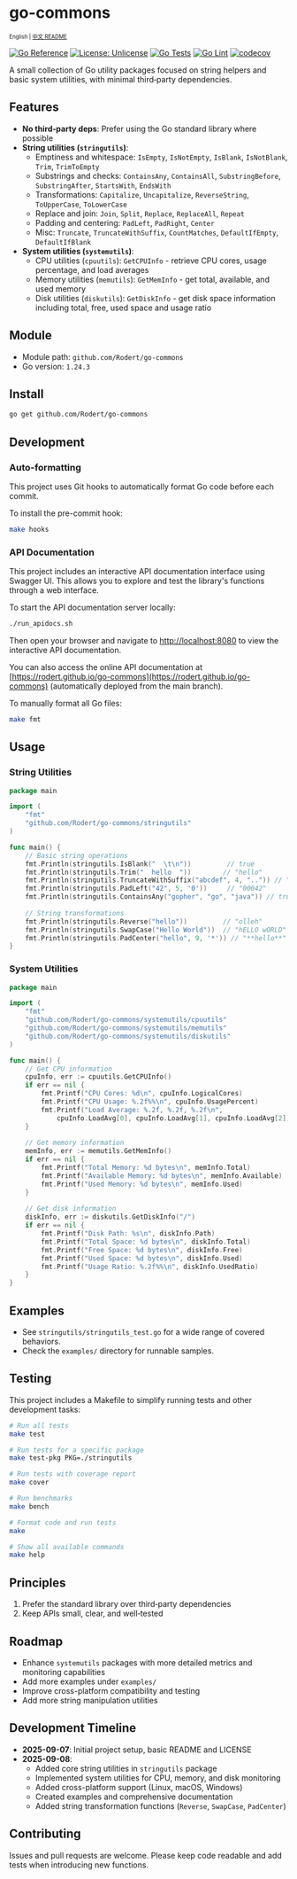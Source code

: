 # go-commons

<sub><sup>English | [中文 README](README-zh.md)</sup></sub>

[![Go Reference](https://pkg.go.dev/badge/github.com/Rodert/go-commons.svg)](https://pkg.go.dev/github.com/Rodert/go-commons)
[![License: Unlicense](https://img.shields.io/badge/license-Unlicense-blue.svg)](LICENSE)
[![Go Tests](https://github.com/Rodert/go-commons/actions/workflows/go-test.yml/badge.svg)](https://github.com/Rodert/go-commons/actions/workflows/go-test.yml)
[![Go Lint](https://github.com/Rodert/go-commons/actions/workflows/go-lint.yml/badge.svg)](https://github.com/Rodert/go-commons/actions/workflows/go-lint.yml)
[![codecov](https://codecov.io/gh/Rodert/go-commons/branch/main/graph/badge.svg)](https://codecov.io/gh/Rodert/go-commons)

A small collection of Go utility packages focused on string helpers and basic system utilities, with minimal third‑party dependencies.

## Features

- **No third‑party deps**: Prefer using the Go standard library where possible
- **String utilities (`stringutils`)**:
  - Emptiness and whitespace: `IsEmpty`, `IsNotEmpty`, `IsBlank`, `IsNotBlank`, `Trim`, `TrimToEmpty`
  - Substrings and checks: `ContainsAny`, `ContainsAll`, `SubstringBefore`, `SubstringAfter`, `StartsWith`, `EndsWith`
  - Transformations: `Capitalize`, `Uncapitalize`, `ReverseString`, `ToUpperCase`, `ToLowerCase`
  - Replace and join: `Join`, `Split`, `Replace`, `ReplaceAll`, `Repeat`
  - Padding and centering: `PadLeft`, `PadRight`, `Center`
  - Misc: `Truncate`, `TruncateWithSuffix`, `CountMatches`, `DefaultIfEmpty`, `DefaultIfBlank`
- **System utilities (`systemutils`)**:
  - CPU utilities (`cpuutils`): `GetCPUInfo` - retrieve CPU cores, usage percentage, and load averages
  - Memory utilities (`memutils`): `GetMemInfo` - get total, available, and used memory
  - Disk utilities (`diskutils`): `GetDiskInfo` - get disk space information including total, free, used space and usage ratio

## Module

- Module path: `github.com/Rodert/go-commons`
- Go version: `1.24.3`

## Install

```bash
go get github.com/Rodert/go-commons
```

## Development

### Auto-formatting

This project uses Git hooks to automatically format Go code before each commit.

To install the pre-commit hook:

```bash
make hooks
```

### API Documentation

This project includes an interactive API documentation interface using Swagger UI. This allows you to explore and test the library's functions through a web interface.

To start the API documentation server locally:

```bash
./run_apidocs.sh
```

Then open your browser and navigate to [http://localhost:8080](http://localhost:8080) to view the interactive API documentation.

You can also access the online API documentation at [https://rodert.github.io/go-commons](https://rodert.github.io/go-commons) (automatically deployed from the main branch).

To manually format all Go files:

```bash
make fmt
```

## Usage

### String Utilities

```go
package main

import (
	"fmt"
	"github.com/Rodert/go-commons/stringutils"
)

func main() {
	// Basic string operations
	fmt.Println(stringutils.IsBlank("  \t\n"))         // true
	fmt.Println(stringutils.Trim("  hello  "))        // "hello"
	fmt.Println(stringutils.TruncateWithSuffix("abcdef", 4, "..")) // "ab.."
	fmt.Println(stringutils.PadLeft("42", 5, '0'))     // "00042"
	fmt.Println(stringutils.ContainsAny("gopher", "go", "java")) // true
	
	// String transformations
	fmt.Println(stringutils.Reverse("hello"))         // "olleh"
	fmt.Println(stringutils.SwapCase("Hello World"))  // "hELLO wORLD"
	fmt.Println(stringutils.PadCenter("hello", 9, '*')) // "**hello**"
}
```

### System Utilities

```go
package main

import (
	"fmt"
	"github.com/Rodert/go-commons/systemutils/cpuutils"
	"github.com/Rodert/go-commons/systemutils/memutils"
	"github.com/Rodert/go-commons/systemutils/diskutils"
)

func main() {
	// Get CPU information
	cpuInfo, err := cpuutils.GetCPUInfo()
	if err == nil {
		fmt.Printf("CPU Cores: %d\n", cpuInfo.LogicalCores)
		fmt.Printf("CPU Usage: %.2f%%\n", cpuInfo.UsagePercent)
		fmt.Printf("Load Average: %.2f, %.2f, %.2f\n", 
			cpuInfo.LoadAvg[0], cpuInfo.LoadAvg[1], cpuInfo.LoadAvg[2])
	}
	
	// Get memory information
	memInfo, err := memutils.GetMemInfo()
	if err == nil {
		fmt.Printf("Total Memory: %d bytes\n", memInfo.Total)
		fmt.Printf("Available Memory: %d bytes\n", memInfo.Available)
		fmt.Printf("Used Memory: %d bytes\n", memInfo.Used)
	}
	
	// Get disk information
	diskInfo, err := diskutils.GetDiskInfo("/")
	if err == nil {
		fmt.Printf("Disk Path: %s\n", diskInfo.Path)
		fmt.Printf("Total Space: %d bytes\n", diskInfo.Total)
		fmt.Printf("Free Space: %d bytes\n", diskInfo.Free)
		fmt.Printf("Used Space: %d bytes\n", diskInfo.Used)
		fmt.Printf("Usage Ratio: %.2f%%\n", diskInfo.UsedRatio)
	}
}
```

## Examples

- See `stringutils/stringutils_test.go` for a wide range of covered behaviors.
- Check the `examples/` directory for runnable samples.

## Testing

This project includes a Makefile to simplify running tests and other development tasks:

```bash
# Run all tests
make test

# Run tests for a specific package
make test-pkg PKG=./stringutils

# Run tests with coverage report
make cover

# Run benchmarks
make bench

# Format code and run tests
make

# Show all available commands
make help
```

## Principles

1. Prefer the standard library over third‑party dependencies
2. Keep APIs small, clear, and well‑tested

## Roadmap

- Enhance `systemutils` packages with more detailed metrics and monitoring capabilities
- Add more examples under `examples/`
- Improve cross-platform compatibility and testing
- Add more string manipulation utilities

## Development Timeline

- **2025-09-07**: Initial project setup, basic README and LICENSE
- **2025-09-08**: 
  - Added core string utilities in `stringutils` package
  - Implemented system utilities for CPU, memory, and disk monitoring
  - Added cross-platform support (Linux, macOS, Windows)
  - Created examples and comprehensive documentation
  - Added string transformation functions (`Reverse`, `SwapCase`, `PadCenter`)

## Contributing

Issues and pull requests are welcome. Please keep code readable and add tests when introducing new functions.